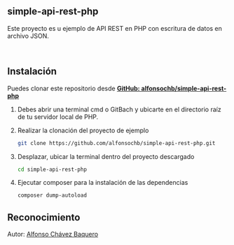 ## simple-api-rest-php
<p>Este proyecto es u ejemplo de API REST en PHP con escritura de datos en archivo JSON.</p><br>


## Instalación
Puedes clonar este repositorio desde [<b>GitHub: alfonsochb/simple-api-rest-php</b>](https://github.com/alfonsochb/simple-api-rest-php)

1. Debes abrir una terminal cmd o GitBach y ubicarte en el directorio raíz de tu servidor local de PHP.

2. Realizar la clonación del proyecto de ejemplo
    ```bash
    git clone https://github.com/alfonsochb/simple-api-rest-php.git
    ```

3. Desplazar, ubicar la terminal dentro del proyecto descargado
    ```bash
    cd simple-api-rest-php
    ```

4. Ejecutar composer para la instalación de las dependencias
    ```bash
    composer dump-autoload
    ```

## Reconocimiento
Autor: [Alfonso Chávez Baquero](https://github.com/alfonsochb?target=_blank)